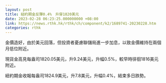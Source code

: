 ```yaml
---
layout: post
title: 紐約期金反彈0.4%　升穿1820美元
date: 2023-02-28 06:23:25.000000000 +08:00
link: https://news.rthk.hk/rthk/ch/component/k2/1689741-20230228.htm
categories: rthk
---
```


金價造好，由於美元回落，但投資者憂慮聯儲局進一步加息，以致金價維持在兩個月低位附近。

現貨金高見每盎司1820.05美元，升9.24美元，升幅0.5%，較早時徘徊1816美元附近。

紐約期金收報每盎司1824.9美元，升7.8美元，升幅0.4%，結束多日跌勢。

